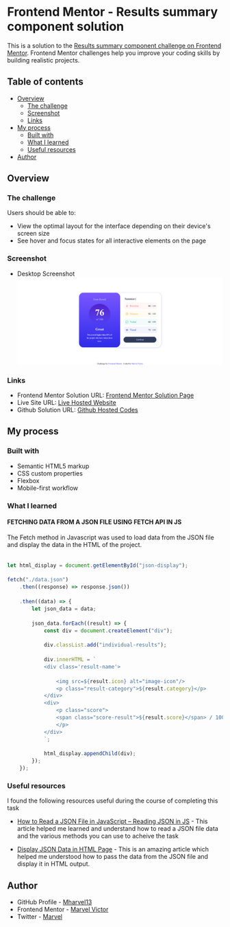 # Frontend Mentor - Results summary component solution

This is a solution to the [Results summary component challenge on Frontend Mentor](https://www.frontendmentor.io/challenges/results-summary-component-CE_K6s0maV). Frontend Mentor challenges help you improve your coding skills by building realistic projects. 

## Table of contents

- [Overview](#overview)
  - [The challenge](#the-challenge)
  - [Screenshot](#screenshot)
  - [Links](#links)
- [My process](#my-process)
  - [Built with](#built-with)
  - [What I learned](#what-i-learned)
  - [Useful resources](#useful-resources)
- [Author](#author)


## Overview

### The challenge

Users should be able to:

- View the optimal layout for the interface depending on their device's screen size
- See hover and focus states for all interactive elements on the page

### Screenshot

- Desktop Screenshot
![Desktop Screenshot Solution](./Solution-Screenshot(Desktop).png)



### Links

- Frontend Mentor Solution URL: [Frontend Mentor Solution Page](https://www.frontendmentor.io/solutions/)
- Live Site URL: [Live Hosted Website](https://mharvel13.github.io/)
- Github Solution URL: [Github Hosted Codes](https://github.com/Mharvel13/)

## My process

### Built with

- Semantic HTML5 markup
- CSS custom properties
- Flexbox
- Mobile-first workflow


### What I learned

#### FETCHING DATA FROM A JSON FILE USING FETCH API IN JS

The Fetch method in Javascript was used to load data from the JSON file and display the data in the HTML of the project.
```js

let html_display = document.getElementById("json-display");

fetch("./data.json")
    .then((response) => response.json())

    .then((data) => {
        let json_data = data;

        json_data.forEach((result) => {
            const div = document.createElement("div");

            div.classList.add("individual-results");

            div.innerHTML = `
            <div class='result-name'>

                <img src=${result.icon} alt="image-icon"/>
                <p class="result-category">${result.category}</p>
            </div>
            <div>
                <p class="score">
                <span class="score-result">${result.score}</span> / 100
                </p>
            </div>
            `;

            html_display.appendChild(div);
        });
    });

```


### Useful resources

I found the following resources useful during the course of completing this task

- [How to Read a JSON File in JavaScript – Reading JSON in JS](https://www.freecodecamp.org/news/how-to-read-json-file-in-javascript/) - This article helped me learned and understand how to read a JSON file  data and the various methods you can use to acheive the task  

- [Display JSON Data in HTML Page](https://www.tutorialstonight.com/display-json-data-in-html-page) - This is an amazing article which helped me understood how to pass the data from the JSON file and display it in HTML output. 


## Author


- GitHub Profile - [Mharvel13](https://github.com/Mharvel13)
- Frontend Mentor - [Marvel Victor](https://www.frontendmentor.io/profile/Mharvel13)
- Twitter - [Marvel](https://twitter.com/Mharvel_O)



